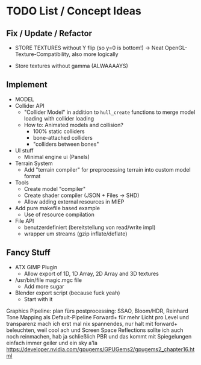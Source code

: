 # TODO List / Concept Ideas

## Fix / Update / Refactor

- STORE TEXTURES without Y flip (so y=0 is bottom!)
  → Neat OpenGL-Texture-Compatibility, also more logically

- Store textures without gamma (ALWAAAAYS)
	
## Implement
- MODEL
- Collider API
	- "Collider Model" in addition to `hull_create` functions
	  to merge model loading with collider loading
	- How to: Animated models and collision?
		- 100% static colliders
		- bone-attached colliders
		- "colliders between bones"
- UI stuff
	- Minimal engine ui (Panels)
- Terrain System
	- Add "terrain compiler" for preprocessing terrain
		into custom model format
- Tools
	- Create model "compiler"
	- Create shader compiler (JSON + Files → SHD)
	- Allow adding external resources in MIEP
- Add pure makefile based example
	- Use of resource compilation
- File API
	- benutzerdefiniert (bereitstellung von read/write impl)
	- wrapper um streams (gzip inflate/deflate)

## Fancy Stuff
- ATX GIMP Plugin
	- Allow export of 1D, 1D Array, 2D Array and 3D textures
- /usr/bin/file magic.mgc file
	- Add more sugar
- Blender export script (because fuck yeah)
	- Start with it
	
Graphics Pipeline:
plan fürs postprocessing: SSAO, Bloom/HDR, Reinhard Tone Mapping als Default-Pipeline
Forward+ für mehr Licht pro Level
und transparenz mach ich erst mal nix spannendes, nur halt mit forward+ beleuchten, weil cool
ach und Screen Space Reflections sollte ich auch noch reinmachen, hab ja schließlich PBR und das kommt mit Spiegelungen einfach immer geiler
und ein sky a'la https://developer.nvidia.com/gpugems/GPUGems2/gpugems2_chapter16.html